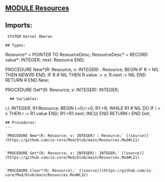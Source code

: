 
## [MODULE Resources](https://github.com/io-core/Mod/blob/main/Resources.Mod)

## Imports:
` SYSTEM Kernel Oberon`

```
## Types:
```

  Resource* = POINTER TO ResourceDesc;
  ResourceDesc* = RECORD
    value*: INTEGER;
    next: Resource
  END;

PROCEDURE New*(R: Resource; v: INTEGER) : Resource;
BEGIN
  IF R = NIL THEN NEW(R) END;
  IF R # NIL THEN
    R.value := v;
    R.next := NIL
  END
  RETURN R 
END New;

PROCEDURE Get*(R: Resource; x: INTEGER): INTEGER;
```
  ## Variables:
```
 r,i: INTEGER; R1:Resource;
BEGIN i:=0;r:=0;
  R1:=R; WHILE R1 # NIL DO 
    IF i = x THEN r := R1.value END;
    R1:=R1.next;
    INC(i)
  END
  RETURN r 
END Get;
```
## Procedures:
---

`PROCEDURE New*(R: Resource; v: INTEGER) : Resource;` [(source)](https://github.com/io-core/Mod/blob/main/Resources.Mod#L11)


`PROCEDURE Get*(R: Resource; x: INTEGER): INTEGER;` [(source)](https://github.com/io-core/Mod/blob/main/Resources.Mod#L21)


`PROCEDURE Clear*(R: Resource);` [(source)](https://github.com/io-core/Mod/blob/main/Resources.Mod#L32)

